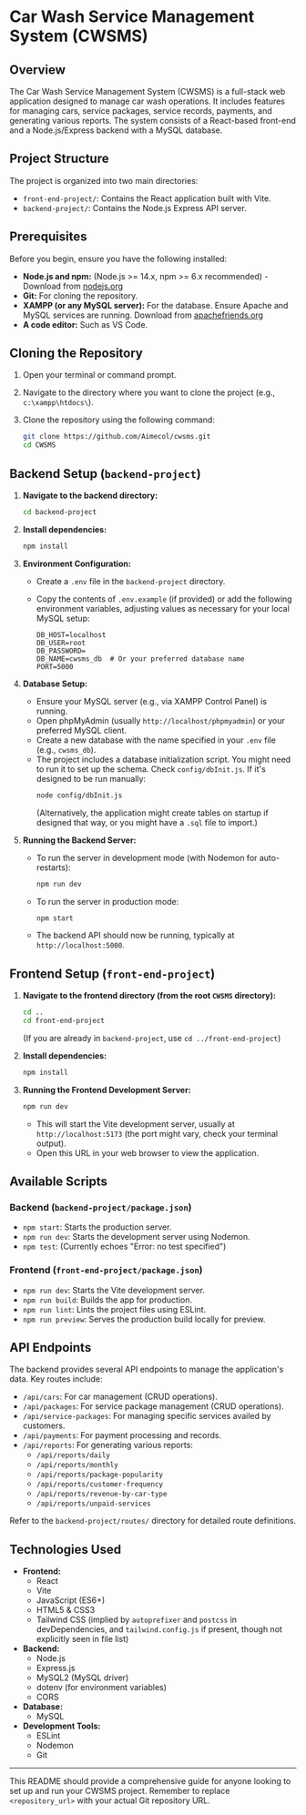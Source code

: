 # Car Wash Service Management System (CWSMS)

## Overview

The Car Wash Service Management System (CWSMS) is a full-stack web application designed to manage car wash operations. It includes features for managing cars, service packages, service records, payments, and generating various reports. The system consists of a React-based front-end and a Node.js/Express backend with a MySQL database.

## Project Structure

The project is organized into two main directories:

-   `front-end-project/`: Contains the React application built with Vite.
-   `backend-project/`: Contains the Node.js Express API server.

## Prerequisites

Before you begin, ensure you have the following installed:

-   **Node.js and npm:** (Node.js >= 14.x, npm >= 6.x recommended) - Download from [nodejs.org](https://nodejs.org/)
-   **Git:** For cloning the repository.
-   **XAMPP (or any MySQL server):** For the database. Ensure Apache and MySQL services are running. Download from [apachefriends.org](https://www.apachefriends.org/index.html)
-   **A code editor:** Such as VS Code.

## Cloning the Repository

1.  Open your terminal or command prompt.
2.  Navigate to the directory where you want to clone the project (e.g., `c:\xampp\htdocs\`).
3.  Clone the repository using the following command:

    ```bash
    git clone https://github.com/Aimecol/cwsms.git
    cd CWSMS
    ```

## Backend Setup (`backend-project`)

1.  **Navigate to the backend directory:**

    ```bash
    cd backend-project
    ```

2.  **Install dependencies:**

    ```bash
    npm install
    ```

3.  **Environment Configuration:**
    *   Create a `.env` file in the `backend-project` directory.
    *   Copy the contents of `.env.example` (if provided) or add the following environment variables, adjusting values as necessary for your local MySQL setup:

        ```env
        DB_HOST=localhost
        DB_USER=root
        DB_PASSWORD=
        DB_NAME=cwsms_db  # Or your preferred database name
        PORT=5000
        ```

4.  **Database Setup:**
    *   Ensure your MySQL server (e.g., via XAMPP Control Panel) is running.
    *   Open phpMyAdmin (usually `http://localhost/phpmyadmin`) or your preferred MySQL client.
    *   Create a new database with the name specified in your `.env` file (e.g., `cwsms_db`).
    *   The project includes a database initialization script. You might need to run it to set up the schema. Check `config/dbInit.js`. If it's designed to be run manually:
        ```bash
        node config/dbInit.js
        ```
        (Alternatively, the application might create tables on startup if designed that way, or you might have a `.sql` file to import.)

5.  **Running the Backend Server:**
    *   To run the server in development mode (with Nodemon for auto-restarts):

        ```bash
        npm run dev
        ```
    *   To run the server in production mode:

        ```bash
        npm start
        ```
    *   The backend API should now be running, typically at `http://localhost:5000`.

## Frontend Setup (`front-end-project`)

1.  **Navigate to the frontend directory (from the root `CWSMS` directory):**

    ```bash
    cd .. 
    cd front-end-project 
    ```
    (If you are already in `backend-project`, use `cd ../front-end-project`)

2.  **Install dependencies:**

    ```bash
    npm install
    ```

3.  **Running the Frontend Development Server:**

    ```bash
    npm run dev
    ```
    *   This will start the Vite development server, usually at `http://localhost:5173` (the port might vary, check your terminal output).
    *   Open this URL in your web browser to view the application.

## Available Scripts

### Backend (`backend-project/package.json`)

-   `npm start`: Starts the production server.
-   `npm run dev`: Starts the development server using Nodemon.
-   `npm test`: (Currently echoes "Error: no test specified")

### Frontend (`front-end-project/package.json`)

-   `npm run dev`: Starts the Vite development server.
-   `npm run build`: Builds the app for production.
-   `npm run lint`: Lints the project files using ESLint.
-   `npm run preview`: Serves the production build locally for preview.

## API Endpoints

The backend provides several API endpoints to manage the application's data. Key routes include:

-   `/api/cars`: For car management (CRUD operations).
-   `/api/packages`: For service package management (CRUD operations).
-   `/api/service-packages`: For managing specific services availed by customers.
-   `/api/payments`: For payment processing and records.
-   `/api/reports`: For generating various reports:
    -   `/api/reports/daily`
    -   `/api/reports/monthly`
    -   `/api/reports/package-popularity`
    -   `/api/reports/customer-frequency`
    -   `/api/reports/revenue-by-car-type`
    -   `/api/reports/unpaid-services`

Refer to the `backend-project/routes/` directory for detailed route definitions.

## Technologies Used

-   **Frontend:**
    -   React
    -   Vite
    -   JavaScript (ES6+)
    -   HTML5 & CSS3
    -   Tailwind CSS (implied by `autoprefixer` and `postcss` in devDependencies, and `tailwind.config.js` if present, though not explicitly seen in file list)
-   **Backend:**
    -   Node.js
    -   Express.js
    -   MySQL2 (MySQL driver)
    -   dotenv (for environment variables)
    -   CORS
-   **Database:**
    -   MySQL
-   **Development Tools:**
    -   ESLint
    -   Nodemon
    -   Git

---

This README should provide a comprehensive guide for anyone looking to set up and run your CWSMS project. Remember to replace `<repository_url>` with your actual Git repository URL.
